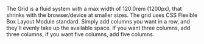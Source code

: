 The Grid is a fluid system with a max width of 120.0rem (1200px), that shrinks with the browser/device at smaller sizes. The grid uses CSS Flexible Box Layout Module standard. Simply add columns you want in a row, and they'll evenly take up the available space. If you want three columns, add three columns, if you want five columns, add five columns.
